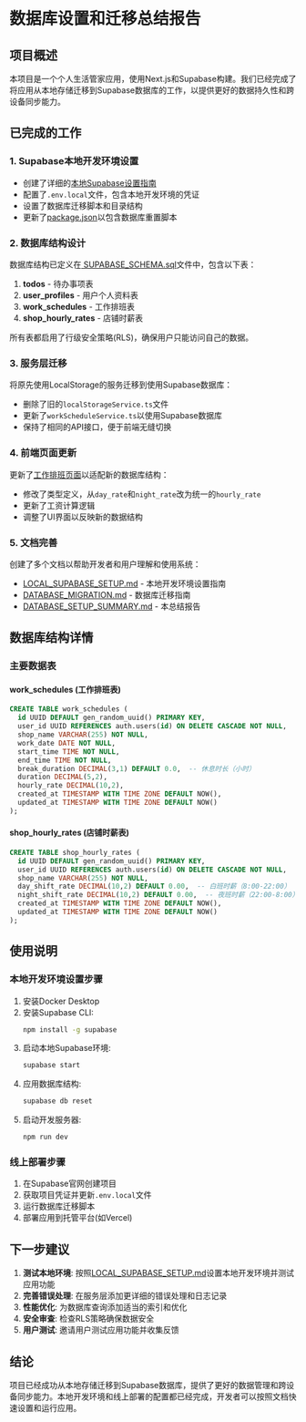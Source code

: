 # 数据库设置和迁移总结报告

## 项目概述

本项目是一个个人生活管家应用，使用Next.js和Supabase构建。我们已经完成了将应用从本地存储迁移到Supabase数据库的工作，以提供更好的数据持久性和跨设备同步能力。

## 已完成的工作

### 1. Supabase本地开发环境设置

- 创建了详细的[本地Supabase设置指南](LOCAL_SUPABASE_SETUP.md)
- 配置了`.env.local`文件，包含本地开发环境的凭证
- 设置了数据库迁移脚本和目录结构
- 更新了[package.json](package.json)以包含数据库重置脚本

### 2. 数据库结构设计

数据库结构已定义在[ SUPABASE_SCHEMA.sql](SUPABASE_SCHEMA.sql)文件中，包含以下表：

1. **todos** - 待办事项表
2. **user_profiles** - 用户个人资料表
3. **work_schedules** - 工作排班表
4. **shop_hourly_rates** - 店铺时薪表

所有表都启用了行级安全策略(RLS)，确保用户只能访问自己的数据。

### 3. 服务层迁移

将原先使用LocalStorage的服务迁移到使用Supabase数据库：

- 删除了旧的`localStorageService.ts`文件
- 更新了`workScheduleService.ts`以使用Supabase数据库
- 保持了相同的API接口，便于前端无缝切换

### 4. 前端页面更新

更新了[工作排班页面](src/app/work-schedule/page.tsx)以适配新的数据库结构：

- 修改了类型定义，从`day_rate`和`night_rate`改为统一的`hourly_rate`
- 更新了工资计算逻辑
- 调整了UI界面以反映新的数据结构

### 5. 文档完善

创建了多个文档以帮助开发者和用户理解和使用系统：

- [LOCAL_SUPABASE_SETUP.md](LOCAL_SUPABASE_SETUP.md) - 本地开发环境设置指南
- [DATABASE_MIGRATION.md](DATABASE_MIGRATION.md) - 数据库迁移指南
- [DATABASE_SETUP_SUMMARY.md](DATABASE_SETUP_SUMMARY.md) - 本总结报告

## 数据库结构详情

### 主要数据表

#### work_schedules (工作排班表)
```sql
CREATE TABLE work_schedules (
  id UUID DEFAULT gen_random_uuid() PRIMARY KEY,
  user_id UUID REFERENCES auth.users(id) ON DELETE CASCADE NOT NULL,
  shop_name VARCHAR(255) NOT NULL,
  work_date DATE NOT NULL,
  start_time TIME NOT NULL,
  end_time TIME NOT NULL,
  break_duration DECIMAL(3,1) DEFAULT 0.0,  -- 休息时长（小时）
  duration DECIMAL(5,2),
  hourly_rate DECIMAL(10,2),
  created_at TIMESTAMP WITH TIME ZONE DEFAULT NOW(),
  updated_at TIMESTAMP WITH TIME ZONE DEFAULT NOW()
);
```

#### shop_hourly_rates (店铺时薪表)
```sql
CREATE TABLE shop_hourly_rates (
  id UUID DEFAULT gen_random_uuid() PRIMARY KEY,
  user_id UUID REFERENCES auth.users(id) ON DELETE CASCADE NOT NULL,
  shop_name VARCHAR(255) NOT NULL,
  day_shift_rate DECIMAL(10,2) DEFAULT 0.00,  -- 白班时薪（8:00-22:00）
  night_shift_rate DECIMAL(10,2) DEFAULT 0.00,  -- 夜班时薪（22:00-8:00）
  created_at TIMESTAMP WITH TIME ZONE DEFAULT NOW(),
  updated_at TIMESTAMP WITH TIME ZONE DEFAULT NOW()
);
```

## 使用说明

### 本地开发环境设置步骤

1. 安装Docker Desktop
2. 安装Supabase CLI:
   ```bash
   npm install -g supabase
   ```
3. 启动本地Supabase环境:
   ```bash
   supabase start
   ```
4. 应用数据库结构:
   ```bash
   supabase db reset
   ```
5. 启动开发服务器:
   ```bash
   npm run dev
   ```

### 线上部署步骤

1. 在Supabase官网创建项目
2. 获取项目凭证并更新`.env.local`文件
3. 运行数据库迁移脚本
4. 部署应用到托管平台(如Vercel)

## 下一步建议

1. **测试本地环境**: 按照[LOCAL_SUPABASE_SETUP.md](LOCAL_SUPABASE_SETUP.md)设置本地开发环境并测试应用功能
2. **完善错误处理**: 在服务层添加更详细的错误处理和日志记录
3. **性能优化**: 为数据库查询添加适当的索引和优化
4. **安全审查**: 检查RLS策略确保数据安全
5. **用户测试**: 邀请用户测试应用功能并收集反馈

## 结论

项目已经成功从本地存储迁移到Supabase数据库，提供了更好的数据管理和跨设备同步能力。本地开发环境和线上部署的配置都已经完成，开发者可以按照文档快速设置和运行应用。